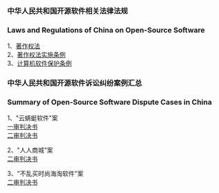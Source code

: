 ### 中华人民共和国开源软件相关法律法规
### Laws and Regulations of China on Open-Source Software
1、[著作权法](./相关法律法规/著作权法.md)<br>
2、[著作权法实施条例](./相关法律法规/著作权法实施条例.md)<br>
3、[计算机软件保护条例](./相关法律法规/计算机软件保护条例.md)<br>
### 中华人民共和国开源软件诉讼纠纷案例汇总<br>
### Summary of Open-Source Software Dispute Cases in China<br>
1、"云蜻蜓软件"案<br>
[一审判决书](./“云蜻蜓软件”案/一审判决书.md)<br>
[二审判决书](./“云蜻蜓软件”案/二审判决书.md)<br>

2、"人人商城"案<br>
[二审判决书](./“人人商城”案/二审判决书.md)<br>

3、"不乱买时尚海淘软件"案<br>
[二审判决书](./“不乱买时尚海淘软件”案/二审判决书.md)<br>
